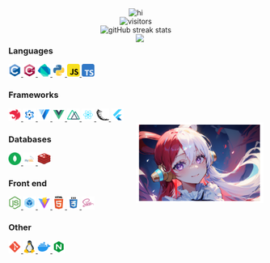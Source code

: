 <div align="center">
  <img src="https://readme-typing-svg.herokuapp.com?font=DynaPuff&size=30&pause=1000&center=true&width=435&lines=Hi!+here+is+ARCTURUS." alt="hi" />
</div>

<div align="center">
  <img src="https://count.getloli.com/get/@ICE99125?theme=gelbooru" alt="visitors"/>
</div>

<div align="center">
  <img src="http://github-readme-streak-stats.herokuapp.com?user=ICE99125&theme=vue&hide_border=true" alt="gitHub streak stats"/>
</div>

<img src="https://github-readme-stats.vercel.app/api?username=ICE99125&show_icons=true&theme=transparent&hide_border=true&count_private=true" width="50%" align="right"/>

<div>
  <h3>Languages</h3>
  <a href="https://www.cprogramming.com" target="_blank">
    <img src="./assets/logo/c.svg" alt="c" width="25" height="25"/>
  </a>
  <a href="https://www.w3schools.com/cpp" target="_blank">
    <img src="./assets/logo/cpp.svg" alt="cpp" width="25" height="25"/>
  </a>
  <a href="https://dart.dev" target="_blank">
    <img src="./assets/logo/dart.svg" alt="dart" width="25" height="25"/>
  </a>
  <a href="https://www.python.org" target="_blank">
    <img src="./assets/logo/python.svg" alt="python" width="25" height="25"/>
  </a>
  <a href="https://developer.mozilla.org/zh-CN/docs/Web/JavaScript" target="_blank">
    <img src="./assets/logo/javascript.svg" alt="javascript" width="25" height="25"/> 
  </a>
  <a href="https://www.typescriptlang.org" target="_blank">
    <img src="./assets/logo/typescript.svg" alt="typescript" width="25" height="25"/> 
  </a>
  <h3>Frameworks</h3>
  <a href="https://nestjs.com" target="_blank">
    <img src="./assets/logo/nestjs.svg" alt="nestjs" width="25" height="25"/>
  </a>
  <a href="https://quasar.dev" target="_blank">
    <img src="./assets/logo/quasar.svg" alt="quasar" width="25" height="25"/>
  </a>
  <a href="https://vuetifyjs.com/en" target="_blank">
    <img src="./assets/logo/vuetify.svg" alt="vuetify" width="25" height="25"/>
  </a>
  <a href="https://vuejs.org" target="_blank">
    <img src="./assets/logo/vue.svg" alt="vuejs" width="25" height="25"/>
  </a>
  <a href="https://nuxt.com" target="_blank">
    <img src="./assets/logo/nuxt.svg" alt="nuxtjs" width="25" height="25"/>
  </a>
  <a href="https://react.dev" target="_blank">
    <img src="./assets/logo/react.svg" alt="react" width="25" height="25"/>
  </a>
  <a href="https://flask.palletsprojects.com" target="_blank">
    <img src="./assets/logo/flask.svg" alt="flask" width="25" height="25"/>
  </a>
  <a href="https://flutter.dev" target="_blank">
    <img src="./assets/logo/flutter.svg" alt="flutter" width="25" height="25"/>
  </a>
</div>

<img src="./assets/wallpaper.png" width="50%" alt="wallpaper" align="right" />

<div>
  <h3>Databases</h3>
  <a href="https://www.mongodb.com" target="_blank">
    <img src="./assets/logo/mongodb.svg" alt="mongodb" width="25" height="25"/> 
  </a>
  <a href="https://www.mysql.com/" target="_blank">
    <img src="./assets/logo/mysql.svg" alt="mysql" width="25" height="25"/>
  </a>
  <a href="https://redis.io" target="_blank">
    <img src="./assets/logo/redis.svg" alt="redis" width="25" height="25"/>
  </a>
</div>
<div>
  <h3>Front end</h3>
  <a href="https://nodejs.org" target="_blank">
    <img src="./assets/logo/nodejs.svg" alt="nodejs" width="25" height="25"/>
  </a>
  <a href="https://webpack.js.org" target="_blank">
    <img src="./assets/logo/webpack.svg" alt="webpack" width="25" height="25"/>
  </a>
  <a href="https://vitejs.cn/vite3-cn" target="_blank">
    <img src="./assets/logo/vite.svg" alt="vite" width="25" height="25"/>
  </a>
  <a href="https://www.w3.org/html" target="_blank">
    <img src="./assets/logo/html5.svg" alt="html5" width="25" height="25"/>
  </a>
  <a href="https://www.w3schools.com/css" target="_blank">
    <img src="./assets/logo/css3.svg" alt="css3" width="25" height="25"/>
  </a>
  <a href="https://sass-lang.com" target="_blank">
    <img src="./assets/logo/sass.svg" alt="sass" width="25" height="25"/>
  </a>
</div>
<div>
  <h3>Other</h3>
  <a href="https://git-scm.com" target="_blank">
    <img src="./assets/logo/git.svg" alt="git" width="25" height="25"/>
  </a>
  <a href="https://www.linux.org" target="_blank">
    <img src="./assets/logo/linux.svg" alt="linux" width="25" height="25"/>
  </a>
  <a href="https://www.docker.com" target="_blank">
    <img src="./assets/logo/docker.svg" alt="docker" width="25" height="25"/>
  </a>
  <a href="https://www.nginx.com" target="_blank">
    <img src="./assets/logo/nginx.svg" alt="nginx" width="25" height="25"/>
  </a>
</div>
